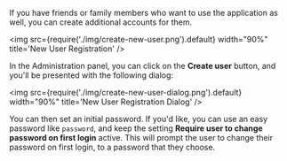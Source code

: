 If you have friends or family members who want to use the application as well, you can create additional accounts for them. 

<img src={require('./img/create-new-user.png').default} width="90%" title='New User Registration' />

In the Administration panel, you can click on the **Create user** button, and you'll be presented with the following dialog:

<img src={require('./img/create-new-user-dialog.png').default} width="90%" title='New User Registration Dialog' />


You can then set an initial password. If you'd like, you can use an easy password like `password`, and keep the setting **Require user to change password on first login** active. This will prompt the user to change their password on first login, to a password that they choose.